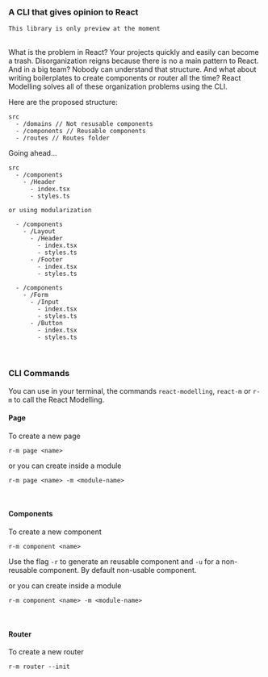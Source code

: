 ### A CLI that gives opinion to React

`This library is only preview at the moment`
<br/><br/>

What is the problem in React? Your projects quickly and easily can become a trash. Disorganization reigns because there is no a main pattern to React. And in a big team? Nobody can understand that structure. And what about writing boilerplates to create components or router all the time? React Modelling solves all of these organization problems using the CLI.

Here are the proposed structure:

```
src
  - /domains // Not resusable components
  - /components // Reusable components
  - /routes // Routes folder
```

Going ahead...

```
src
  - /components
    - /Header
      - index.tsx
      - styles.ts

or using modularization

  - /components
    - /Layout
      - /Header
        - index.tsx
        - styles.ts
      - /Footer
        - index.tsx
        - styles.ts

  - /components
    - /Form
      - /Input
        - index.tsx
        - styles.ts
      - /Button
        - index.tsx
        - styles.ts
```

<br/>

### CLI Commands

You can use in your terminal, the commands `react-modelling`, `react-m` or `r-m` to call the React Modelling.

#### Page

To create a new page

```
r-m page <name>
```

or you can create inside a module

```
r-m page <name> -m <module-name>
```

<br>

#### Components

To create a new component

```
r-m component <name>
```

Use the flag `-r` to generate an reusable component and `-u` for a non-reusable component. By default non-usable component.

or you can create inside a module

```
r-m component <name> -m <module-name>
```

<br>

#### Router

To create a new router

```
r-m router --init
```
